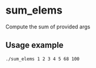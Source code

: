 # sum_elems

Compute the sum of provided args

## Usage example

```bash
./sum_elems 1 2 3 4 5 68 100
```

